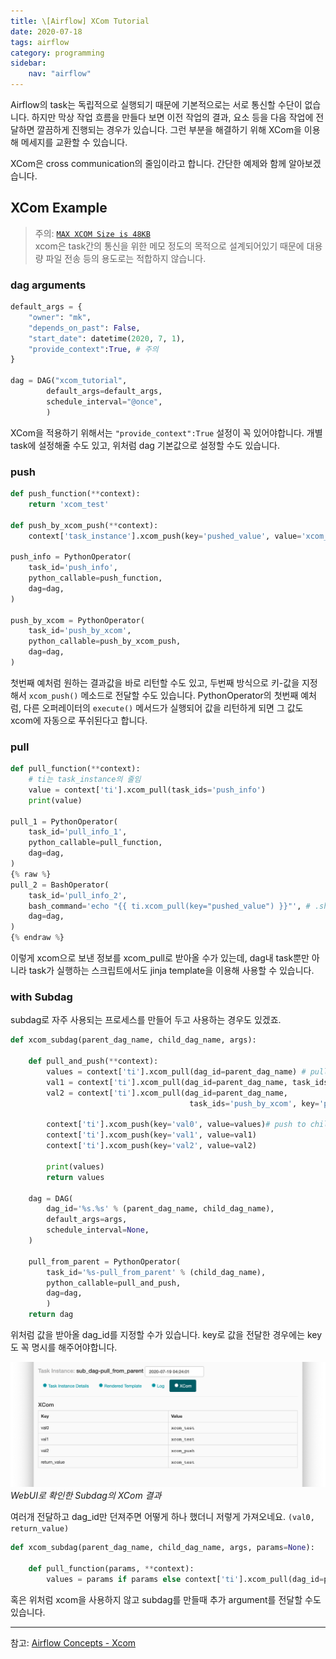 ```yaml
---
title: \[Airflow] XCom Tutorial 
date: 2020-07-18
tags: airflow 
category: programming
sidebar:
    nav: "airflow"
---
```


Airflow의 task는 독립적으로 실행되기 때문에 기본적으로는 서로 통신할 수단이 없습니다.
하지만 막상 작업 흐름을 만들다 보면 이전 작업의 결과, 요소 등을 다음 작업에 전달하면 깔끔하게 진행되는 경우가 있습니다.
그런 부분을 해결하기 위해 XCom을 이용해 메세지를 교환할 수 있습니다.

XCom은 cross communication의 줄임이라고 합니다. 간단한 예제와 함께 알아보겠습니다.

## XCom Example

> 주의: [`MAX XCOM Size is 48KB`](https://github.com/apache/airflow/blob/5c895154ed1d5df4adcdaea06ba65b8153148047/airflow/models/xcom.py#L39)  
> xcom은 task간의 통신을 위한 메모 정도의 목적으로 설계되어있기 때문에 대용량 파일 전송 등의 용도로는 적합하지 않습니다.

### dag arguments

```python
default_args = {
    "owner": "mk",
    "depends_on_past": False,
    "start_date": datetime(2020, 7, 1),
    "provide_context":True, # 주의
}

dag = DAG("xcom_tutorial",
        default_args=default_args,
        schedule_interval="@once",
        )
```

XCom을 적용하기 위해서는 `"provide_context":True` 설정이 꼭 있어야합니다. 개별 task에 설정해줄 수도 있고, 위처럼 dag 기본값으로 설정할 수도 있습니다.

### push

```python
def push_function(**context):
    return 'xcom_test'

def push_by_xcom_push(**context):
    context['task_instance'].xcom_push(key='pushed_value', value='xcom_push')

push_info = PythonOperator(
    task_id='push_info',
    python_callable=push_function,
    dag=dag,
)

push_by_xcom = PythonOperator(
    task_id='push_by_xcom',
    python_callable=push_by_xcom_push,
    dag=dag,
)
```

첫번째 예처럼 원하는 결과값을 바로 리턴할 수도 있고, 두번째 방식으로 키-값을 지정해서 `xcom_push()` 메소드로 전달할 수도 있습니다.
PythonOperator의 첫번째 예처럼, 다른 오퍼레이터의 `execute()` 메서드가 실행되어 값을 리턴하게 되면 그 값도 xcom에 자동으로 푸쉬된다고 합니다.

### pull

```python
def pull_function(**context):
    # ti는 task_instance의 줄임
    value = context['ti'].xcom_pull(task_ids='push_info')
    print(value)

pull_1 = PythonOperator(
    task_id='pull_info_1',
    python_callable=pull_function,
    dag=dag,
)
{% raw %}
pull_2 = BashOperator(
    task_id='pull_info_2',
    bash_command='echo "{{ ti.xcom_pull(key="pushed_value") }}"', # .sh 파일 안에서도 사용 가능!
    dag=dag,
)
{% endraw %}
```

이렇게 xcom으로 보낸 정보를 xcom_pull로 받아올 수가 있는데, dag내 task뿐만 아니라 task가 실행하는 스크립트에서도 jinja template을 이용해 사용할 수 있습니다.

### with Subdag

subdag로 자주 사용되는 프로세스를 만들어 두고 사용하는 경우도 있겠죠.

```python
def xcom_subdag(parent_dag_name, child_dag_name, args):

    def pull_and_push(**context):
        values = context['ti'].xcom_pull(dag_id=parent_dag_name) # pull from parent
        val1 = context['ti'].xcom_pull(dag_id=parent_dag_name, task_ids='push_info')
        val2 = context['ti'].xcom_pull(dag_id=parent_dag_name,
                                        task_ids='push_by_xcom', key='pushed_value')

        context['ti'].xcom_push(key='val0', value=values)# push to child
        context['ti'].xcom_push(key='val1', value=val1)
        context['ti'].xcom_push(key='val2', value=val2)

        print(values)
        return values

    dag = DAG(
        dag_id='%s.%s' % (parent_dag_name, child_dag_name),
        default_args=args,
        schedule_interval=None,
    )

    pull_from_parent = PythonOperator(
        task_id='%s-pull_from_parent' % (child_dag_name),
        python_callable=pull_and_push,
        dag=dag,
        )
    return dag

```

위처럼 값을 받아올 dag_id를 지정할 수가 있습니다. key로 값을 전달한 경우에는 key도 꼭 명시를 해주어야합니다.

![img](/assets/img/post/airflow/xcom_subdag.png)
*WebUI로 확인한 Subdag의 XCom 결과*

여러개 전달하고 dag_id만 던져주면 어떻게 하나 했더니 저렇게 가져오네요. `(val0, return_value)`

```python
def xcom_subdag(parent_dag_name, child_dag_name, args, params=None):

    def pull_function(params, **context):
        values = params if params else context['ti'].xcom_pull(dag_id=parent_dag_name)
```

혹은 위처럼 xcom을 사용하지 않고 subdag를 만들때 추가 argument를 전달할 수도 있습니다.

---

참고: [Airflow Concepts - Xcom](https://airflow.apache.org/docs/stable/concepts.html#xcoms)

